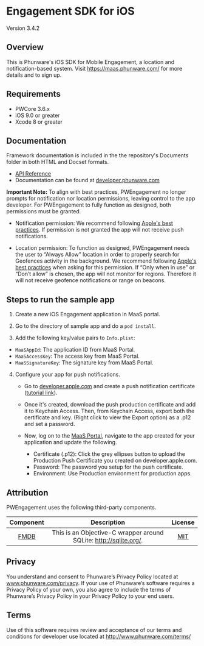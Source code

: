 Engagement SDK for iOS
==================

Version 3.4.2

Overview
------------
This is Phunware's iOS SDK for Mobile Engagement, a location and notification-based system. Visit https://maas.phunware.com/ for more details and to sign up.

Requirements
------------

- PWCore 3.6.x
- iOS 9.0 or greater
- Xcode 8 or greater

Documentation
------------
Framework documentation is included in the the repository's Documents folder in both HTML and Docset formats.

- [API Reference](http://phunware.github.io/maas-engagement-ios-sdk/)
- Documentation can be found at [developer.phunware.com](https://developer.phunware.com/pages/viewpage.action?pageId=3409591)

**Important Note:** To align with best practices, PWEngagement no longer prompts for notification nor location permissions, leaving control to the app developer. For PWEngagement to fully function as designed, both permissions must be granted.

* Notification permission: We recommend following [Apple's best practices](https://developer.apple.com/library/content/documentation/NetworkingInternet/Conceptual/RemoteNotificationsPG/SupportingNotificationsinYourApp.html). If permission is not granted the app will not receive push notifications.

* Location permission: To function as designed, PWEngagement needs the user to “Always Allow” location in order to properly search for Geofences activity in the background. We recommend following [Apple's best practices](https://developer.apple.com/documentation/corelocation/choosing_the_authorization_level_for_location_services/requesting_always_authorization?language=objc) when asking for this permission. If “Only when in use” or “Don’t allow” is chosen, the app will not monitor for regions. Therefore it will not receive geofence notifications or range on beacons.

Steps to run the sample app
------------
1. Create a new iOS Engagement application in MaaS portal.

2. Go to the directory of sample app and do a `pod install`.

3. Add the following key/value pairs to `Info.plist`:

 * `MaaSAppId`: The application ID from MaaS Portal.
 * `MaaSAccessKey`: The access key from MaaS Portal.
 * `MaaSSignatureKey`: The signature key from MaaS Portal.

4. Configure your app for push notifications.
   * Go to [developer.apple.com](http://developer.apple.com) and create a push notification certificate ([tutorial link](https://www.raywenderlich.com/123862/push-notifications-tutorial)).

   * Once it's created, download the push production certificate and add it to Keychain Access. Then, from Keychain Access, export both the certificate and key. (Right click to view the Export option) as a  .p12 and set a password.

   * Now, log on to the [MaaS Portal](https://maas.phunware.com), navigate to the app created for your application and update the following.
     * Certificate (.p12): Click the grey ellipses button to upload the Production Push Certificate you created on developer.apple.com.
     * Password: The password you setup for the push certificate.
     * Environment: Use Production environment for production apps.  


Attribution
------------

PWEngagement uses the following third-party components.

| Component | Description | License |
|:---------:|:-----------:|:-------:|
|[FMDB](https://github.com/ccgus/fmdb/)|This is an Objective-C wrapper around SQLite: http://sqlite.org/.|[MIT](https://github.com/ccgus/fmdb/blob/master/LICENSE.txt)|

Privacy
-----------
You understand and consent to Phunware’s Privacy Policy located at www.phunware.com/privacy. If your use of Phunware’s software requires a Privacy Policy of your own, you also agree to include the terms of Phunware’s Privacy Policy in your Privacy Policy to your end users.

Terms
-----------
Use of this software requires review and acceptance of our terms and conditions for developer use located at http://www.phunware.com/terms/
